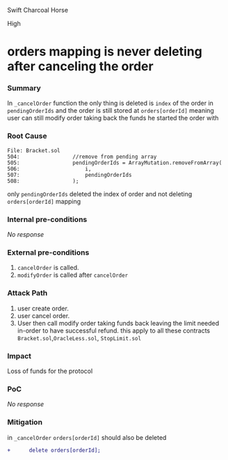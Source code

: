 Swift Charcoal Horse

High

# orders mapping is never deleting after canceling the order

### Summary

In `_cancelOrder` function the only thing is deleted is `index` of the order in `pendingOrderIds` and the order is still stored at `orders[orderId]` meaning user can still modify order taking back the funds he started the order with


### Root Cause


```solidity
File: Bracket.sol
504:                 //remove from pending array
505:                 pendingOrderIds = ArrayMutation.removeFromArray(
506:                     i,
507:                     pendingOrderIds
508:                 );
```
only `pendingOrderIds` deleted the index of order and not deleting `orders[orderId]` mapping

### Internal pre-conditions

_No response_

### External pre-conditions

1. `cancelOrder` is called.
2.  `modifyOrder` is called after `cancelOrder` 


### Attack Path

1. user create order.
2. user cancel order.
3. User then call modify order taking funds back leaving the limit needed in-order to have successful refund.
this apply to all these contracts `Bracket.sol`,`OracleLess.sol`, `StopLimit.sol`

### Impact

Loss of funds for the protocol

### PoC

_No response_

### Mitigation


in `_cancelOrder` `orders[orderId]` should also be deleted
```diff
+      delete orders[orderId];
```